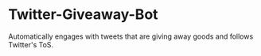 # Twitter-Giveaway-Bot
Automatically engages with tweets that are giving away goods and follows Twitter's ToS.
